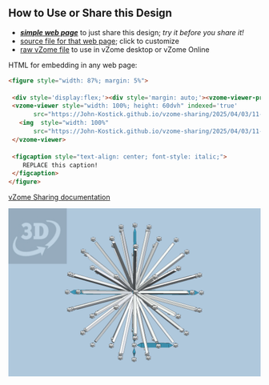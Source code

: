 
## How to Use or Share this Design

 - [***simple web page***](<https://John-Kostick.github.io/vzome-sharing/2025/04/03/11-05-18-20-Octahedra-study/>) to just share this design; *try it before you share it!*
 - [source file for that web page](<https://github.com/John-Kostick/vzome-sharing/edit/main/2025/04/03/11-05-18-20-Octahedra-study/index.md>); click to customize
 - [raw vZome file](<https://raw.githubusercontent.com/John-Kostick/vzome-sharing/main/2025/04/03/11-05-18-20-Octahedra-study/20-Octahedra-study.vZome>) to use in vZome desktop or vZome Online
 
 HTML for embedding in any web page:
 ```html
<figure style="width: 87%; margin: 5%">
  
  <div style='display:flex;'><div style='margin: auto;'><vzome-viewer-previous label='prev step'></vzome-viewer-previous><vzome-viewer-next label='next step'></vzome-viewer-next></div></div>
  <vzome-viewer style="width: 100%; height: 60dvh" indexed='true'
        src="https://John-Kostick.github.io/vzome-sharing/2025/04/03/11-05-18-20-Octahedra-study/20-Octahedra-study.vZome" >
    <img  style="width: 100%"
        src="https://John-Kostick.github.io/vzome-sharing/2025/04/03/11-05-18-20-Octahedra-study/20-Octahedra-study.png" >
  </vzome-viewer>

  <figcaption style="text-align: center; font-style: italic;">
     REPLACE this caption!
  </figcaption>
</figure>

 ```

[vZome Sharing documentation](https://vzome.github.io/vzome/sharing.html#how-it-works)

![Image](<20-Octahedra-study.png>)

